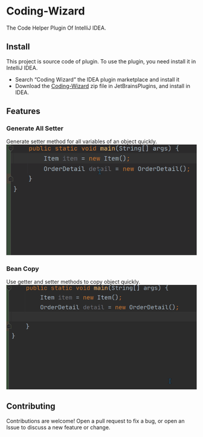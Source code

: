 # Coding-Wizard
The Code Helper Plugin Of IntelliJ IDEA.
## Install
This project is source code of plugin. To use the plugin, you need install it in IntelliJ IDEA.
* Search “Coding Wizard” the IDEA plugin marketplace and install it
* Download the <a href="https://plugins.jetbrains.com/plugin/15080-coding-wizard" target="_blank">Coding-Wizard</a> zip file in JetBrainsPlugins, and install in IDEA.
## Features
### Generate All Setter
Generate setter method for all variables of an object quickly.
![avatar](wd/images/setter.gif)
### Bean Copy
Use getter and setter methods to copy object quickly.
![avatar](wd/images/beancopy.gif)
## Contributing
Contributions are welcome! Open a pull request to fix a bug, or open an Issue to discuss a new feature or change.